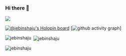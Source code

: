### Hi there 👋
<p><img align="center" src="https://komarev.com/ghpvc/?username=jebinshaju&style=flat-square"/></p>

[![@jebinshaju's Holopin board](https://holopin.me/jebinshaju)](https://holopin.io/@jebinshaju)
[![github activity graph](https://github-readme-activity-graph.cyclic.app/graph?username=jebinshaju&bg_color=1a191a&color=9e4c98&line=0033ff&point=40a225&area=true&hide_border=true)]

<p><img align="left" src="https://github-readme-stats.vercel.app/api/top-langs?username=jebinshaju&show_icons=true&locale=en&layout=compact" alt="jebinshaju" /></p>

<p>&nbsp;<img align="center" src="https://github-readme-stats.vercel.app/api?username=jebinshaju&show_icons=true&locale=en" alt="jebinshaju" /></p>

<p><img align="center" src="https://github-readme-streak-stats.herokuapp.com/?user=jebinshaju&" alt="jebinshaju" /></p>
